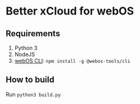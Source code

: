 # Better xCloud for webOS

## Requirements
1. Python 3
2. NodeJS
3. [webOS CLI](https://webostv.developer.lge.com/develop/tools/cli-installation): `npm install -g @webos-tools/cli`

## How to build
Run `python3 build.py`
